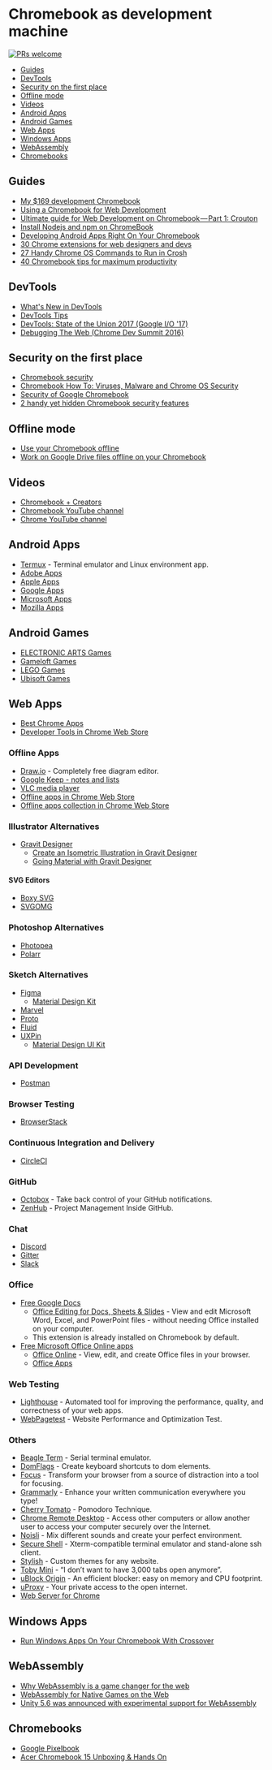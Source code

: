 # Chromebook as development machine

[![PRs welcome](https://img.shields.io/badge/PRs-welcome-brightgreen.svg)](https://help.github.com/articles/about-pull-requests/)

- [Guides](#guides)
- [DevTools](#devtools)
- [Security on the first place](#security-on-the-first-place)
- [Offline mode](#offline-mode)
- [Videos](#videos)
- [Android Apps](#android-apps)
- [Android Games](#android-games)
- [Web Apps](#web-apps)
- [Windows Apps](#windows-apps)
- [WebAssembly](#webassembly)
- [Chromebooks](#chromebooks)

## Guides

- [My $169 development Chromebook](https://blog.lessonslearned.org/building-a-more-secure-development-chromebook/)
- [Using a Chromebook for Web Development](https://blog.miguelgrinberg.com/post/using-a-chromebook-for-web-development)
- [Ultimate guide for Web Development on Chromebook — Part 1: Crouton](https://medium.com/@martinmalinda/ultimate-guide-for-web-development-on-chromebook-part-1-crouton-2ec2e6bb2a2d)
- [Install Nodejs and npm on ChromeBook](https://medium.com/@dihuta/install-nodejs-on-chromebook-c17677874d81)
- [Developing Android Apps Right On Your Chromebook](https://chromeunboxed.com/develop-android-apps-chromebook/)
- [30 Chrome extensions for web designers and devs](http://www.creativebloq.com/web-design/google-chrome-extensions-21410570)
- [27 Handy Chrome OS Commands to Run in Crosh](https://beebom.com/chrome-os-commands-run-crosh/)
- [40 Chromebook tips for maximum productivity](https://www.computerworld.com/article/3237230/chromebooks/chromebook-tips-for-maximum-productivity.html)

## DevTools

- [What's New in DevTools](https://www.youtube.com/playlist?list=PLNYkxOF6rcIBDSojZWBv4QJNoT4GNYzQD)
- [DevTools Tips](https://umaar.com/dev-tips/)
- [DevTools: State of the Union 2017 (Google I/O '17)](https://www.youtube.com/watch?v=PjjlwAvV8Jg)
- [Debugging The Web (Chrome Dev Summit 2016)](https://www.youtube.com/watch?v=HF1luRD4Qmk)

## Security on the first place

- [Chromebook security](https://support.google.com/chromebook/answer/3438631)
- [Chromebook How To: Viruses, Malware and Chrome OS Security](https://chromeunboxed.com/chromebook-how-to-viruses-malware-and-chrome-os-security/)
- [Security of Google Chromebook](http://dhanus.mit.edu/docs/ChromeOSSecurity.pdf)
- [2 handy yet hidden Chromebook security features](https://www.computerworld.com/article/3201944/chrome-os/chromebook-security-features.html)

## Offline mode

- [Use your Chromebook offline](https://support.google.com/chromebook/answer/3214688)
- [Work on Google Drive files offline on your Chromebook](https://support.google.com/chromebook/answer/2809731)

## Videos

- [Chromebook + Creators](https://www.youtube.com/playlist?list=PLVy7dVK2S_UJwkuF4m3jKnSKeWzWy_Wrf)
- [Chromebook YouTube channel](https://www.youtube.com/channel/UCp-kwKlknwsPu4diieeFz1A/playlists)
- [Chrome YouTube channel](https://www.youtube.com/user/googlechrome/videos)

## Android Apps

- [Termux](https://github.com/termux/termux-app) - Terminal emulator and Linux environment app.
- [Adobe Apps](https://play.google.com/store/apps/dev?id=4734916851270416020)
- [Apple Apps](https://play.google.com/store/apps/developer?id=Apple+Inc.)
- [Google Apps](https://play.google.com/store/apps/dev?id=5700313618786177705)
- [Microsoft Apps](https://play.google.com/store/apps/dev?id=6720847872553662727)
- [Mozilla Apps](https://play.google.com/store/apps/developer?id=Mozilla)

## Android Games

- [ELECTRONIC ARTS Games](https://play.google.com/store/apps/dev?id=6605125519975771237)
- [Gameloft Games](https://play.google.com/store/apps/dev?id=6258770168633898802)
- [LEGO Games](https://play.google.com/store/apps/dev?id=5382307214726356149)
- [Ubisoft Games](https://play.google.com/store/apps/dev?id=4647998716943242763)

## Web Apps

- [Best Chrome Apps](https://www.tomsguide.com/us/pictures-story/611-best-chrome-apps.html)
- [Developer Tools in Chrome Web Store](https://chrome.google.com/webstore/category/app/11-web-development)

### Offline Apps

- [Draw.io](https://chrome.google.com/webstore/detail/drawio-desktop/pebppomjfocnoigkeepgbmcifnnlndla) - Completely free diagram editor.
- [Google Keep - notes and lists](https://chrome.google.com/webstore/detail/google-keep-notes-and-lis/hmjkmjkepdijhoojdojkdfohbdgmmhki)
- [VLC media player](https://chrome.google.com/webstore/detail/vlc/obpdeolnggmbekmklghapmfpnfhpcndf)
- [Offline apps in Chrome Web Store](https://chrome.google.com/webstore/category/apps?_feature=offline)
- [Offline apps collection in Chrome Web Store](https://chrome.google.com/webstore/category/collection/offline_enabled)

### Illustrator Alternatives

- [Gravit Designer](https://designer.io)
  - [Create an Isometric Illustration in Gravit Designer](https://medium.com/gravitdesigner/create-an-isometric-illustration-in-gravit-designer-ef5effc0382f)
  - [Going Material with Gravit Designer](https://medium.com/gravitdesigner/going-material-with-gravit-designer-ee2073fa507b)

#### SVG Editors

- [Boxy SVG](https://boxy-svg.com)
- [SVGOMG](https://jakearchibald.github.io/svgomg/)

### Photoshop Alternatives

- [Photopea](https://www.photopea.com)
- [Polarr](https://www.polarr.co)

### Sketch Alternatives

- [Figma](https://www.figma.com)
  - [Material Design Kit](https://www.figma.com/file/jrPPBLsqRzBPbMwrqkJv9S/Google-Material-Design)
- [Marvel](https://marvelapp.com)
- [Proto](https://proto.io)
- [Fluid](https://www.fluidui.com)
- [UXPin](https://www.uxpin.com)
  - [Material Design UI Kit](https://www.uxpin.com/material-design-ui-kit)

### API Development

- [Postman](https://chrome.google.com/webstore/detail/postman/fhbjgbiflinjbdggehcddcbncdddomop)

### Browser Testing

- [BrowserStack](https://www.browserstack.com)

### Continuous Integration and Delivery

- [CircleCI](https://circleci.com)

### GitHub

- [Octobox](https://octobox.io) - Take back control of your GitHub notifications.
- [ZenHub](https://chrome.google.com/webstore/detail/zenhub-for-github/ogcgkffhplmphkaahpmffcafajaocjbd) - Project Management Inside GitHub.

### Chat

- [Discord](https://discordapp.com)
- [Gitter](https://gitter.im)
- [Slack](https://slack.com)

### Office

- [Free Google Docs](https://www.google.com/docs/about/)
  - [Office Editing for Docs, Sheets & Slides](https://chrome.google.com/webstore/detail/office-editing-for-docs-s/gbkeegbaiigmenfmjfclcdgdpimamgkj) - View and edit Microsoft Word, Excel, and PowerPoint files - without needing Office installed on your computer.
  - This extension is already installed on Chromebook by default.
- [Free Microsoft Office Online apps](https://products.office.com/en-us/office-online/documents-spreadsheets-presentations-office-online)
  - [Office Online](https://chrome.google.com/webstore/detail/office-online/ndjpnladcallmjemlbaebfadecfhkepb) - View, edit, and create Office files in your browser.
  - [Office Apps](https://chrome.google.com/webstore/search/office?_category=apps)

### Web Testing

- [Lighthouse](https://chrome.google.com/webstore/detail/lighthouse/blipmdconlkpinefehnmjammfjpmpbjk) - Automated tool for improving the performance, quality, and correctness of your web apps.
- [WebPagetest](https://www.webpagetest.org) - Website Performance and Optimization Test.

### Others

- [Beagle Term](https://chrome.google.com/webstore/detail/beagle-term/gkdofhllgfohlddimiiildbgoggdpoea) - Serial terminal emulator.
- [DomFlags](http://domflags.com) - Create keyboard shortcuts to dom elements.
- [Focus](https://9to5google.com/2017/11/13/focus-chrome-extension-internet-distractions/) - Transform your browser from a source of distraction into a tool for focusing.
- [Grammarly](https://chrome.google.com/webstore/detail/grammarly-for-chrome/kbfnbcaeplbcioakkpcpgfkobkghlhen) - Enhance your written communication everywhere you type!
- [Cherry Tomato](https://chrome.google.com/webstore/detail/cherry-tomato/cghomilbbfdmgfidkdinillpmdpdjgmm) - Pomodoro Technique.
- [Chrome Remote Desktop](https://chrome.google.com/webstore/detail/chrome-remote-desktop/gbchcmhmhahfdphkhkmpfmihenigjmpp) - Access other computers or allow another user to access your computer securely over the Internet.
- [Noisli](https://www.noisli.com) - Mix different sounds and create your perfect environment.
- [Secure Shell](https://chrome.google.com/webstore/detail/secure-shell/pnhechapfaindjhompbnflcldabbghjo) - Xterm-compatible terminal emulator and stand-alone ssh client.
- [Stylish](https://chrome.google.com/webstore/detail/stylish-custom-themes-for/fjnbnpbmkenffdnngjfgmeleoegfcffe) - Custom themes for any website.
- [Toby Mini](https://chrome.google.com/webstore/detail/toby-mini/gfdcgfhkelkdmglklfbndgopaihmoeci) - “I don’t want to have 3,000 tabs open anymore”.
- [uBlock Origin](https://chrome.google.com/webstore/detail/ublock-origin/cjpalhdlnbpafiamejdnhcphjbkeiagm) - An efficient blocker: easy on memory and CPU footprint.
- [uProxy](https://www.uproxy.org) - Your private access to the open internet.
- [Web Server for Chrome](https://chrome.google.com/webstore/detail/web-server-for-chrome/ofhbbkphhbklhfoeikjpcbhemlocgigb)

## Windows Apps

- [Run Windows Apps On Your Chromebook With Crossover](https://chromeunboxed.com/news/run-windows-apps-on-your-chromebook-with-crossover-sort-of/)

## WebAssembly

- [Why WebAssembly is a game changer for the web](https://medium.com/mozilla-tech/why-webassembly-is-a-game-changer-for-the-web-and-a-source-of-pride-for-mozilla-and-firefox-dda80e4c43cb)
- [WebAssembly for Native Games on the Web](https://hacks.mozilla.org/2017/07/webassembly-for-native-games-on-the-web/)
- [Unity 5.6 was announced with experimental support for WebAssembly](https://www.reddit.com/r/javascript/comments/62vrfk/unity_56_was_announced_with_experimental_support/)

## Chromebooks

- [Google Pixelbook](https://www.google.cz/search?q=pixelbook)
- [Acer Chromebook 15 Unboxing & Hands On](https://chromeunboxed.com/acer-chromebook-15-unboxing-hands-on/)
